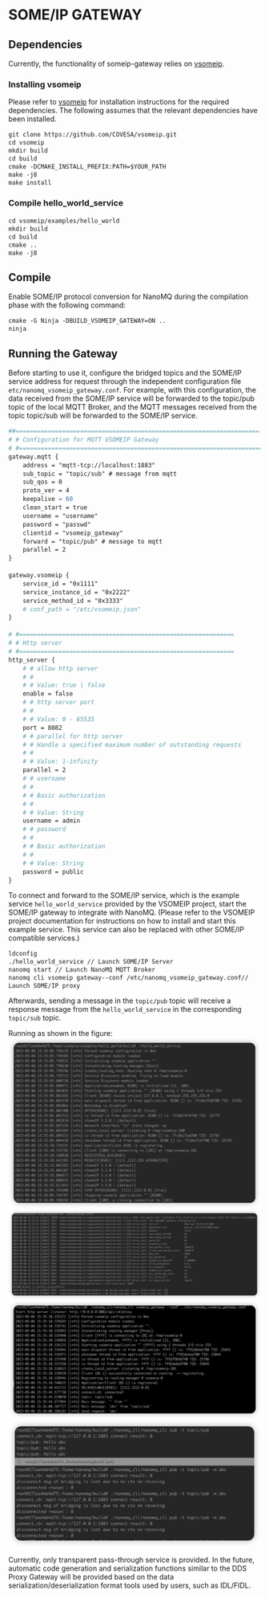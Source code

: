 # SOME/IP GATEWAY

## Dependencies

Currently, the functionality of someip-gateway relies on [vsomeip](https://github.com/COVESA/vsomeip).

### Installing vsomeip

Please refer to [vsomeip](https://github.com/COVESA/vsomeip) for installation instructions for the required dependencies. The following assumes that the relevant dependencies have been installed.

```shell
git clone https://github.com/COVESA/vsomeip.git
cd vsomeip
mkdir build
cd build
cmake -DCMAKE_INSTALL_PREFIX:PATH=$YOUR_PATH
make -j8
make install
```

### Compile hello_world_service

```shell
cd vsomeip/examples/hello_world
mkdir build
cd build
cmake ..
make -j8
```

## Compile

Enable SOME/IP protocol conversion for NanoMQ during the compilation phase with the following command:

```shell
cmake -G Ninja -DBUILD_VSOMEIP_GATEWAY=ON ..
ninja
```

## Running the Gateway

Before starting to use it, configure the bridged topics and the SOME/IP service address for request through the independent configuration file `etc/nanomq_vsomeip_gateway.conf`. For example, with this configuration, the data received from the SOME/IP service will be forwarded to the topic/pub topic of the local MQTT Broker, and the MQTT messages received from the topic topic/sub will be forwarded to the SOME/IP service.

```apache
##====================================================================
# # Configuration for MQTT VSOMEIP Gateway
# #====================================================================
gateway.mqtt {
    address = "mqtt-tcp://localhost:1883"
    sub_topic = "topic/sub" # message from mqtt
    sub_qos = 0
    proto_ver = 4
    keepalive = 60
    clean_start = true
    username = "username"
    password = "passwd"
    clientid = "vsomeip_gateway"
    forward = "topic/pub" # message to mqtt
    parallel = 2
}

gateway.vsomeip {
    service_id = "0x1111"
    service_instance_id = "0x2222"
    service_method_id = "0x3333"
    # conf_path = "/etc/vsomeip.json"
}

# #============================================================
# # Http server
# #============================================================
http_server {
    # # allow http server
    # #
    # # Value: true | false
    enable = false
    # # http server port
    # #
    # # Value: 0 - 65535
    port = 8082
    # # parallel for http server
    # # Handle a specified maximum number of outstanding requests
    # #
    # # Value: 1-infinity
    parallel = 2
    # # username
    # #
    # # Basic authorization
    # #
    # # Value: String
    username = admin
    # # password
    # #
    # # Basic authorization
    # #
    # # Value: String
    password = public
}
```

To connect and forward to the SOME/IP service, which is the example service `hello_world_service` provided by the VSOMEIP project, start the SOME/IP gateway to integrate with NanoMQ. (Please refer to the VSOMEIP project documentation for instructions on how to install and start this example service. This service can also be replaced with other SOME/IP compatible services.)

```shell
ldconfig
./hello_world_service // Launch SOME/IP Server
nanomq start // Launch NanoMQ MQTT Broker
nanomq cli vsomeip gateway--conf /etc/nanomq_vsomeip_gateway.conf// Launch SOME/IP proxy
```

Afterwards, sending a message in the `topic/pub` topic will receive a response message from the `hello_world_service` in the corresponding `topic/sub` topic.

Running as shown in the figure: ![img](./assets/hello_service.png) ![img](./assets/nanomq_someip_gateway.png) ![img](./assets/someip_gateway.png) ![img](./assets/pub_sub.png)

Currently, only transparent pass-through service is provided. In the future, automatic code generation and serialization functions similar to the DDS Proxy Gateway will be provided based on the data serialization/deserialization format tools used by users, such as IDL/FIDL.
